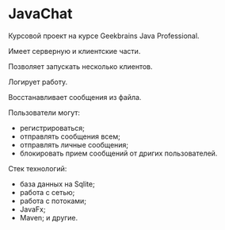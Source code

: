 # JavaChat
Курсовой проект на курсе Geekbrains Java Professional. 

Имеет серверную и клиентские части. 

Позволяет запускать несколько клиентов. 

Логирует работу.

Восстанавливает сообщения из файла. 

Пользователи могут:
- регистрироваться;
- отправлять сообщения всем;
- отправлять личные сообщения;
- блокировать прием сообщений от дригих пользователей.

Стек технологий: 
- база данных на Sqlite; 
- работа с сетью; 
- работа с потоками; 
- JavaFx;
- Maven; 
и другие.
